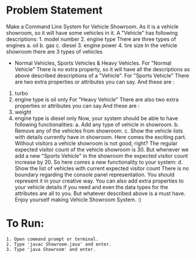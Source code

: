 # Problem Statement
Make a Command Line System for Vehicle Showroom. As it is a vehicle showroom, so it will have some vehicles in it. A "Vehicle" has following descriptions: 1. model number 
2. engine type 
There are three types of engines 
a. oil 
b. gas 
c. diesel 
3. engine power 
4. tire size 
In the vehicle showroom there are 3 types of vehicles 
- Normal Vehicles, Sports Vehicles & Heavy Vehicles. 
For "Normal Vehicle" There is no extra property, so it will have all the descriptions as above described descriptions of a "Vehicle". 
For "Sports Vehicle" There are two extra properties or attributes you can say. And these are : 
1. turbo 
2. engine type is oil only 
For "Heavy Vehicle" There are also two extra properties or attributes you can say.And these are : 
1. weight 
2. engine type is diesel only 
Now, your system should be able to have following functionalities: a. Add any type of vehicle in showroom. 
b. Remove any of the vehicles from showroom. 
c. Show the vehicle lists with details currently have in showroom. 
Here comes the exciting part. Without visitors a vehicle showroom is not good, right? 
The regular expected visitor count of the vehicle showroom is 30. But whenever we add a new "Sports Vehicle" in the showroom the expected visitor count increase by 20. 
So here comes a new functionality to your system: 
d. Show the list of vehicles with current expected visitor count 
There is no boundary regarding the console panel representation. You should represent it in your creative way. 
You can also add extra properties to your vehicle details if you need and even the data types for the attributes are all to you. 
But whatever described above is a must have. 
Enjoy yourself making Vehicle Showroom System. :) 


 


# To Run:
 
    1. Open command prompt or terminal.
    2. Type 'javac Showroom.java' and enter.
    3. Type 'java Showroom' and enter.
